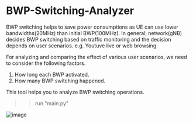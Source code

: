 # BWP-Switching-Analyzer
BWP switching helps to save power consumptions as UE can use lower bandwidths(20MHz) than initial BWP(100MHz).
In general, network(gNB) decides BWP switching based on traffic monitoring and the decision depends on user scenarios. e.g. Youtuve live or web browsing.

For analyzing and comparing the effect of various user scenarios, we need to consider the following factors.
1. How long each BWP activated.
2. How many BWP switching happened.

This tool helps you to analyze BWP switching operations.

 >> run "main.py"

![image](https://user-images.githubusercontent.com/98713651/151722012-c6e3b35b-8689-409c-bdd0-eefd19594111.png)
